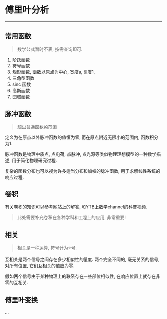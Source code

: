# 傅里叶分析

---

## 常用函数

> 数学公式暂时不表, 按需查询即可. 

1. 阶跃函数
2. 符号函数
3. 矩形函数, 函数以原点为中心, 宽度a, 高度1. 
4. 三角型函数
5. sinc 函数
6. 高斯函数
7. 园域函数

## 脉冲函数

> 超出普通函数的范围

定义为在原点以外脉冲函数的值恒为零, 而在原点附近无限小的范围内, 函数积分为1. 

脉冲函数是物理中质点, 点电荷, 点脉冲, 点光源等类似物理理想模型的一种数学描述, 用于简化物理研究过程. 

复杂的函数分布也可以视为许多适当分布和加权的脉冲函数, 用于求解线性系统的响应过程. 

## 卷积

有关卷积的知识可以参考网站上的解答, 和YTB上数学channel的科普视频. 

> 此处需要补充卷积在各种学科和工程上的应用, 非常重要!
>


## 相关

> 相关是一种运算, 符号计为⭐号. 

互相关是两个信号之间存在多少相似性的量度. 两个完全不同的, 毫无关系的信号, 对所有位置, 它们互相关的值应为零. 

假如两个信号由于某种物理上的联系存在一些部位相似性, 在响应位置上就存在非零的互相关. 


## 傅里叶变换
...

